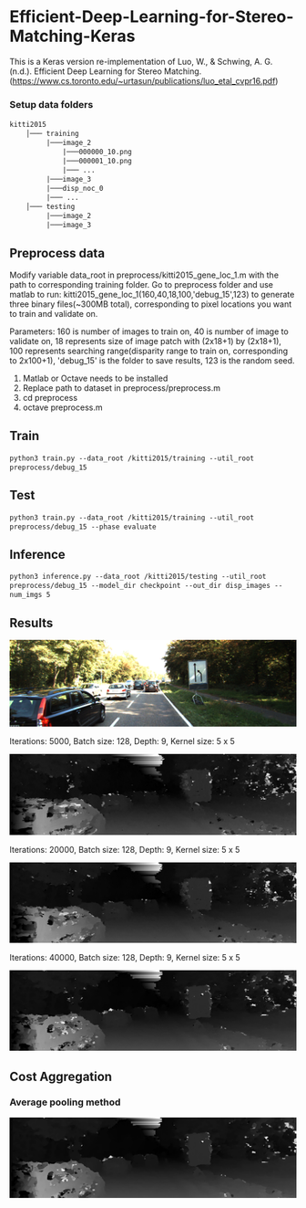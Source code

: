# Efficient-Deep-Learning-for-Stereo-Matching-Keras

This is a Keras version re-implementation of Luo, W., & Schwing, A. G. (n.d.). Efficient Deep Learning for Stereo Matching.
(https://www.cs.toronto.edu/~urtasun/publications/luo_etal_cvpr16.pdf)

### Setup data folders

```
kitti2015
    │─── training
         |───image_2
             |───000000_10.png
             |───000001_10.png
             |─── ...
         |───image_3
         |───disp_noc_0
         |─── ...
    │─── testing
         |───image_2
         |───image_3
```

## Preprocess data

Modify variable data_root in preprocess/kitti2015_gene_loc_1.m with the path to corresponding training folder.
Go to preprocess folder and use matlab to run: kitti2015_gene_loc_1(160,40,18,100,'debug_15',123) to generate three binary files(~300MB total), corresponding to pixel locations you want to train and validate on.

Parameters: 160 is number of images to train on, 40 is number of image to validate on, 18 represents size of image patch with (2x18+1) by (2x18+1), 100 represents searching range(disparity range to train on, corresponding to 2x100+1), 'debug_15' is the folder to save results, 123 is the random seed.

1. Matlab or Octave needs to be installed
2. Replace path to dataset in preprocess/preprocess.m
3. cd preprocess
4. octave preprocess.m


## Train

    python3 train.py --data_root /kitti2015/training --util_root preprocess/debug_15

## Test

    python3 train.py --data_root /kitti2015/training --util_root preprocess/debug_15 --phase evaluate

## Inference

    python3 inference.py --data_root /kitti2015/testing --util_root preprocess/debug_15 --model_dir checkpoint --out_dir disp_images --num_imgs 5


## Results
![Left image](disp_images/000161_10.png)

Iterations: 5000, Batch size: 128, Depth: 9, Kernel size: 5 x 5

![Predicted disparity](disp_images/step_5000/disp_map_000161_10_5000.png)

Iterations: 20000, Batch size: 128, Depth: 9, Kernel size: 5 x 5

![Predicted disparity](disp_images/step_20000/disp_map_000161_10_20000.png)

Iterations: 40000, Batch size: 128, Depth: 9, Kernel size: 5 x 5

![Predicted disparity](disp_images/step_40000/disp_map_000161_10.png)

## Cost Aggregation 

### Average pooling method

![Predicted disparity](disp_images/cost_aggregation/average_pooling/disp_map_000161_10.png)
